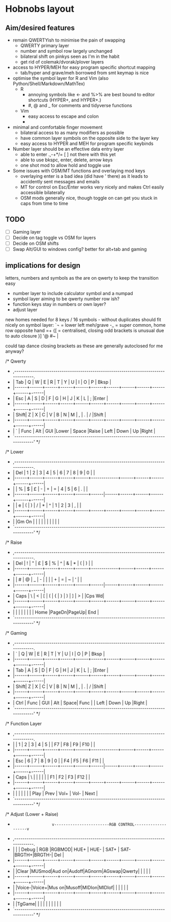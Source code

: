 # Hobnobs layout

## Aim/desired features

- remain QWERTYish to minimise the pain of swapping
  - QWERTY primary layer
  - number and symbol row largely unchanged
  - bilateral shift on pinkys seen as I'm in the habit
  - get rid of colemak/dvorak/plover layers
- access to HYPER/MEH for easy program specific shortcut mapping
  - tab/hyper and grave/meh borrowed from smt keymap is nice
- optimise the symbol layer for R and Vim (also Python/Shell/Markdown/MathTex)
  - R
    - annoying symbols like <- and %>% are best bound to editor shortcuts (HYPER+, and HYPER+.)
    - \#, @ and _ for comments and tidyverse functions
  - Vim
    - easy access to escape and colon
    - 
- minimal and comfortable finger movement
  - bilateral access to as many modifiers as possible
  - have common layer symbols on the opposite side to the layer key
  - easy access to HYPER and MEH for program specific keybinds
- Number layer should be an effective data entry layer 
  - able to enter .,-+*/= [ ] not there with this yet
  - able to use bkspc, enter, delete, arrow keys
  - one shot mod to allow hold and toggle use
- Some issues with OSM/MT functions and overlaying mod keys
  - overlaying enter is a bad idea (did have ' there) as it leads to accidently sent messages and emails
  - MT for control on Esc/Enter works very nicely and makes Ctrl easily accessible bilaterally
  - OSM mods generally nice, though toggle on can get you stuck in caps from time to time 

## TODO
- [ ] Gaming layer
- [ ] Decide on tag toggle vs OSM for layers
- [ ] Decide on OSM shifts
- [ ] Swap Alt/GUI to windows config? better for alt+tab and gaming

## implications for design
letters, numbers and symbols as the are on qwerty to keep the transition easy

- number layer to include calculator symbol and a numpad 
- symbol layer aiming to be qwerty number row ish?
- function keys stay in numbers or own layer?
- adjust layer

new homes needed for 8 keys / 16 symbols - without duplicates should fit nicely on symbol layer:
`¬ = lower left meh/grave
-_ = super common, home row opposite hand
=+
{[ = centralised, closing odd brackets is unusual due to auto closure
}]
'@
#~
\|

could tap dance closing brackets as these are generally autoclosed for me anyway?

/* Qwerty
 * ,-----------------------------------------------------------------------------------.
 * | Tab  |   Q  |   W  |   E  |   R  |   T  |   Y  |   U  |   I  |   O  |   P  | Bksp |
 * |------+------+------+------+------+------+------+------+------+------+------+------|
 * | Esc  |   A  |   S  |   D  |   F  |   G  |   H  |   J  |   K  |   L  |   ;  |Enter |
 * |------+------+------+------+------+------+------+------+------+------+------+------|
 * | Shift|   Z  |   X  |   C  |   V  |   B  |   N  |   M  |   ,  |   .  |   /  |Shift |
 * |------+------+------+------+------+------+------+------+------+------+------+------|
 * |   `  | Func | Alt  | GUI  |Lower |    Space    |Raise | Left | Down |  Up  |Right |
 * `-----------------------------------------------------------------------------------'
 */

/* Lower
 * ,-----------------------------------------------------------------------------------.
 * | Del  |   1  |   2  |   3  |   4  |   5  |   6  |   7  |   8  |   9  |   0  |      |
 * |------+------+------+------+------+-------------+------+------+------+------+------|
 * |      |   %  |   $  |   £  |   -  |   +  |   =  |   4  |   5  |   6  |   .  |      |
 * |------+------+------+------+------+------|------+------+------+------+------+------|
 * |      |   e  |   (  |   )  |   /  |   *  |   ^  |   1  |   2  |   3  |   ,  |      |
 * |------+------+------+------+------+------+------+------+------+------+------+------|
 * |      |Gm On |      |      |      |             |      |      |      |      |      |
 * `-----------------------------------------------------------------------------------'
 */

/* Raise
 * ,-----------------------------------------------------------------------------------.
 * | Del  |   !  |   "  |   £  |   $  |   %  |   ^  |   &  |   *  |   (  |   )  |      |
 * |------+------+------+------+------+-------------+------+------+------+------+------|
 * |      |   #  |   @  |   _  |   -  |   |  |      |   +  |   =  |   ~  |   '  |      |
 * |------+------+------+------+------+------|------+------+------+------+------+------|
 * | Caps |   \  |   <  |   [  |   (  |   {  |   }  |   )  |   ]  |   >  |      |Cps Wd|
 * |------+------+------+------+------+------+------+------+------+------+------+------|
 * |      |      |      |      |      |             |      | Home |PageDn|PageUp| End  |
 * `-----------------------------------------------------------------------------------'
 */

/* Gaming
 * ,-----------------------------------------------------------------------------------.
 * |   `  |   Q  |   W  |   E  |   R  |   T  |   Y  |   U  |   I  |   O  |   P  | Bksp |
 * |------+------+------+------+------+------+------+------+------+------+------+------|
 * | Tab  |   A  |   S  |   D  |   F  |   G  |   H  |   J  |   K  |   L  |   ;  |Enter |
 * |------+------+------+------+------+------+------+------+------+------+------+------|
 * | Shift|   Z  |   X  |   C  |   V  |   B  |   N  |   M  |   ,  |   .  |   /  |Shift |
 * |------+------+------+------+------+------+------+------+------+------+------+------|
 * | Ctrl | Func | GUI  | Alt  | Space|    Func     |      | Left | Down |  Up  |Right |
 * `-----------------------------------------------------------------------------------'
 */

/* Function Layer
 * ,-----------------------------------------------------------------------------------.
 * |      |   1  |   2  |   3  |   4  |   5  |      |  F7  |  F8  |  F9  | F10  |      |
 * |------+------+------+------+------+-------------+------+------+------+------+------|
 * | Esc  |   6  |   7  |   8  |   9  |   0  |      |  F4  |  F5  |  F6  | F11  |      |
 * |------+------+------+------+------+------|------+------+------+------+------+------|
 * | Caps |   \  |      |      |      |      |      |  F1  |  F2  |  F3  | F12  |      |
 * |------+------+------+------+------+------+------+------+------+------+------+------|
 * |      |      |      |      |      |             | Play | Prev | Vol+ | Vol- | Next |
 * `-----------------------------------------------------------------------------------'
 */
 
/* Adjust (Lower + Raise)
 *                      v------------------------RGB CONTROL--------------------v
 * ,-----------------------------------------------------------------------------------.
 * |      |      | Debug | RGB |RGBMOD| HUE+ | HUE- | SAT+ | SAT- |BRGTH+|BRGTH-|  Del |
 * |------+------+------+------+------+------+------+------+------+------+------+------|
 * |      |Clear |MUSmod|Aud on|Audoff|AGnorm|AGswap|Qwerty|      |      |      |      |
 * |------+------+------+------+------+------+------+------+------+------+------+------|
 * |      |Voice-|Voice+|Mus on|Musoff|MIDIon|MIDIof|      |      |      |      |      |
 * |------+------+------+------+------+------+------+------+------+------+------+------|
 * |      |TgGame|      |      |      |             |      |      |      |      |      |
 * `-----------------------------------------------------------------------------------'
 */
